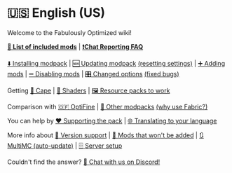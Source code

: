 # 🇺🇸 English (US)

Welcome to the Fabulously Optimized wiki!

**[📜 List of included mods](https://github.com/Fabulously-Optimized/fabulously-optimized/blob/main/INCLUDED-MODS.md)** | **[❗Chat Reporting FAQ](en-us/chat-reporting-faq.md)**

[⬇️ Installing modpack](en-us/install-instructions.md) | [🆕 Updating modpack](en-us/update-instructions.md) [(resetting settings)](en-us/update-instructions.md#resetting-settings) | [➕ Adding mods](en-us/adding-more-mods.md) | [➖ Disabling mods](en-us/disabling-mods.md) | [🎛️ Changed options](en-us/changed-options.md) [(fixed bugs)](en-us/changed-options.md#fixed-bugs)

Getting [🦸 Cape](en-us/free-cape.md) | [🌅 Shaders](en-us/getting-shaders.md) | [🖼️ Resource packs to work](en-us/resource-pack-issues.md)

Comparison with [🇴​🇫 OptiFine](en-us/give-up-optifine.md) | [🔣 Other modpacks](en-us/principles.md) [(why use Fabric?)](en-us/principles.md#why-use-fabric)

You can help by [❤️ Supporting the pack](https://github.com/Fabulously-Optimized/fabulously-optimized/blob/main/CONTRIBUTING.md) | [🌐 Translating to your language](en-us/language-support.md)

More info about [🔢 Version support](en-us/version-support.md) | [🙅 Mods that won't be added](https://github.com/Fabulously-Optimized/fabulously-optimized/issues?q=is%3Aissue+label%3Arejected+is%3Aclosed+label%3Amod) | [🔃 MultiMC (auto-update)](en-us/multimc-auto-update.md) | [🗄️ Server setup](en-us/server-setup.md)

Couldn't find the answer? [💬 Chat with us on Discord!](https://discord.gg/yxaXtaQqdB)
